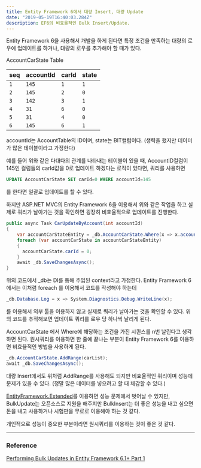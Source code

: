```yaml
---
title: Entity Framework 6에서 대량 Insert, 대량 Update
date: "2019-05-19T16:40:03.284Z"
description: EF6의 비효율적인 Bulk Insert/Update.
---
```


Entity Framework 6을 사용해서 개발을 하게 된다면 특정 조건을 만족하는 대량의 로우에 업데이트를 하거나, 대량의 로우를 추가해야 할 때가 있다.

AccountCarState Table

| seq | accountId | carId | state |
| --- | --- | --- | --- |
| `1` | `145` | `1` | `1` |
| `2` | `145` | `2` | `0` |
| `3` | `142` | `3` | `1` |
| `4` | `31` | `6` | `0` |
| `5` | `31` | `4` | `0` |
| `6` | `145` | `6` | `1` |

accountId는 AccountTable의 ID이며, state는 BIT컬럼이다. (생략을 했지만 데이터가 많은 테이블이라고 가정한다)

예를 들어 위와 같은 다대다의 관계를 나타내는 테이블이 있을 때, AccountID컬럼이 145인 컬럼들의 carId값을 0로 업데이트 하겠다는 로직이 있다면, 쿼리를 사용하면

```sql
UPDATE AccountCarState SET carId=0 WHERE accountId=145
```

를 한다면 일괄로 업데이트를 할 수 있다.

하지만 ASP.NET MVC의 Entity Framework 6을 이용해서 위와 같은 작업을 하고 실제로 쿼리가 날아가는 것을 확인하면 굉장히 비효율적으로 업데이트를 진행한다.

```csharp
public async Task CarUpdateByAccount(int accountId)
{
    var accountCarStateEntity = _db.AccountCarState.Where(x => x.accountId == accountId);
    foreach (var accountCarState in accountCarStateEntity)
    {
      accountCarState.carId = 0;
    }
    await _db.SaveChangesAsync();
}

```

위의 코드에서 _db는 DI를 통해 주입된 context라고 가정한다. Entity Framework 6에서는 이처럼 foreach 를 이용해서 코드를 작성해야 하는데

```csharp
_db.Database.Log = x => System.Diagnostics.Debug.WriteLine(x);
```

를 이용해서 외부 툴을 이용하지 않고 실제로 쿼리가 날아가는 것을 확인할 수 있다. 위의 코드를 추적해보면 업데이트 쿼리를 로우 당 하나씩 날리게 된다.

AccountCarState 에서 Where에 해당하는 조건을 가진 시퀸스를 n번 날린다고 생각하면 된다. 원시쿼리를 이용하면 한 줄에 끝나는 부분이 Entity Framework 6를 이용하면 비효율적인 방법을 사용하게 된다.

```csharp
_db.AccountCarState.AddRange(carList);
await _db.SaveChangesAsync();
```

대량 Insert에서도 위처럼 AddRange를 사용해도 되지만 비효율적인 쿼리이며 성능에 문제가 있을 수 있다. (정말 많은 데이터를 넣으려고 할 때 체감할 수 있다.)

[EntityFramework.Extended](https://github.com/zzzprojects/EntityFramework.Extended)를 이용하면 성능 문제에서 벗어날 수 있지만, BulkUpdate는 오픈소스로 지원을 해주지만 BulkInsert는 더 좋은 성능을 내고 싶으면 돈을 내고 사용하거나 시험판을 무료로 이용해야 하는 것 같다.

개인적으로 성능이 중요한 부분이라면 원시쿼리를 이용하는 것이 좋은 것 같다.

---
### Reference

[Performing Bulk Updates in Entity Framework 6.1+ Part 1](https://www.seguetech.com/performing-bulk-updatesentity-framework-6-1/)
